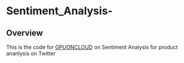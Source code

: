 # Sentiment_Analysis-


## Overview 
This is the code for [GPUONCLOUD](https://gpuoncloud.com/) on Sentiment Analysis for product ananlysis on Twitter
 
